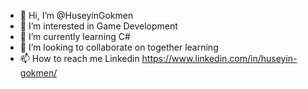 - 👋 Hi, I’m @HuseyinGokmen
- 👀 I’m interested in Game Development
- 🌱 I’m currently learning C#
- 💞️ I’m looking to collaborate on together learning
- 📫 How to reach me Linkedin https://www.linkedin.com/in/huseyin-gokmen/

<!---
HuseyinGokmen/HuseyinGokmen is a ✨ special ✨ repository because its `README.md` (this file) appears on your GitHub profile.
You can click the Preview link to take a look at your changes.
--->
